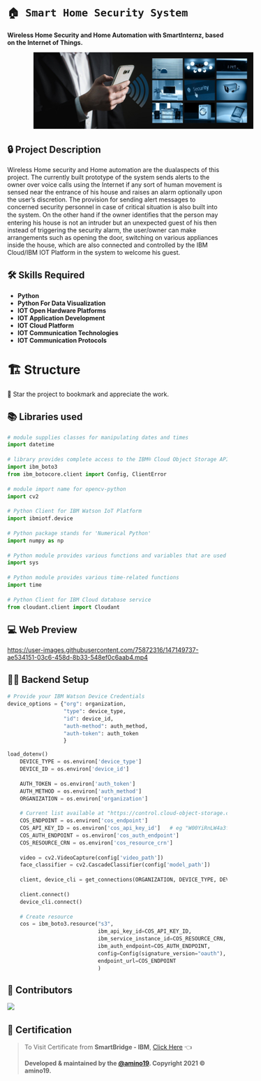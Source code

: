 <h1 align="left">
  <code>🏠 Smart Home Security System</code>
</h1>
<p align="left">
    <strong>Wireless Home Security and Home Automation with SmartInternz, based on the Internet of Things.</strong>
</p>
<p align="left">
    <img style="margin: 0 0 0 60px" src="assets/images/home-security-banner.jpg" alt="home security banner"/>
</p>
<h2 align="left" style="font-weight:bold">🔒 Project Description</h2>
<p align="left">
Wireless Home security and Home automation are the dualaspects of this project. The currently built prototype of the system sends alerts to the owner over voice calls using the Internet if any sort of human movement is sensed near the entrance of his house and raises an alarm optionally upon the user’s discretion. The provision for sending alert messages to concerned security personnel in case of critical situation is also built into the system. On the other hand if the owner identiﬁes that the person may entering his house is not an intruder but an unexpected guest of his then instead of triggering the security alarm, the user/owner can make arrangements such as opening the door, switching on various appliances inside the house, which are also connected and controlled by the IBM Cloud/IBM IOT Platform in the system to welcome his guest.
</p>
<h2 align="left" style="font-weight:bold">🛠️ Skills Required</h2>
  
* **Python**
* **Python For Data Visualization**
* **IOT Open Hardware Platforms**
* **IOT Application Development**
* **IOT Cloud Platform**
* **IOT Communication Technologies**
* **IOT Communication Protocols**

<h1 align="left" style="font-weight:bold">🏗 Structure</h1>

🌟 Star the project to bookmark and appreciate the work.

## 📚 Libraries used

```py
# module supplies classes for manipulating dates and times
import datetime

# library provides complete access to the IBM® Cloud Object Storage API. Endpoints, an API key, and the instance ID must be specified during creation of a service resource or low-level client
import ibm_boto3
from ibm_botocore.client import Config, ClientError

# module import name for opencv-python
import cv2

# Python Client for IBM Watson IoT Platform
import ibmiotf.device

# Python package stands for 'Numerical Python'
import numpy as np

# Python module provides various functions and variables that are used to manipulate different parts of the Python runtime environment
import sys

# Python module provides various time-related functions
import time

# Python Client for IBM Cloud database service
from cloudant.client import Cloudant
```
## 💻 Web Preview

https://user-images.githubusercontent.com/75872316/147149737-ae534151-03c6-458d-8b33-548ef0c6aab4.mp4

## 👨‍💻 Backend Setup

```py
# Provide your IBM Watson Device Credentials
device_options = {"org": organization,
                  "type": device_type,
                  "id": device_id,
                  "auth-method": auth_method,
                  "auth-token": auth_token
                  }
```

```py
load_dotenv()
    DEVICE_TYPE = os.environ['device_type']
    DEVICE_ID = os.environ['device_id']
   
    AUTH_TOKEN = os.environ['auth_token']
    AUTH_METHOD = os.environ['auth_method']
    ORGANIZATION = os.environ['organization']

    # Current list available at "https://control.cloud-object-storage.cloud.ibm.com/v2/endpoints"
    COS_ENDPOINT = os.environ['cos_endpoint']
    COS_API_KEY_ID = os.environ['cos_api_key_id']   # eg "W00YiRnLW4a3fTjMB-oiB-2ySfTrFBIQQWanc--P3byk"
    COS_AUTH_ENDPOINT = os.environ['cos_auth_endpoint']
    COS_RESOURCE_CRN = os.environ['cos_resource_crn']

    video = cv2.VideoCapture(config['video_path'])
    face_classifier = cv2.CascadeClassifier(config['model_path'])
    
    client, device_cli = get_connections(ORGANIZATION, DEVICE_TYPE, DEVICE_ID, AUTH_METHOD,  AUTH_TOKEN)

    client.connect()
    device_cli.connect()

    # Create resource
    cos = ibm_boto3.resource("s3",
                             ibm_api_key_id=COS_API_KEY_ID,
                             ibm_service_instance_id=COS_RESOURCE_CRN,
                             ibm_auth_endpoint=COS_AUTH_ENDPOINT,
                             config=Config(signature_version="oauth"),
                             endpoint_url=COS_ENDPOINT
                             )
```

<h2 align="left" style="font-weight:bold">🌈 Contributors</h2>
<p align="left">
</p>
<p align="left">
<a href="https://github.com/SmartPracticeschool/SPS-7891-Smart-Security-System-for-Homes/graphs/contributors">
  <img src="https://contrib.rocks/image?repo=SmartPracticeschool/SPS-7891-Smart-Security-System-for-Homes" />
</a>
</p>
<h2 align="left" style="font-weight:bold">📰 Certification</h2>

> To Visit Certificate from **SmartBridge - IBM**, <a href = "https://smartinternz.com/badge_projects/certificates/0deb1c54814305ca9ad266f53bc82511"> Click Here</a> 👈
>
> **Developed &amp; maintained by the [@amino19](https://github.com/amino19). Copyright 2021 © amino19.**

